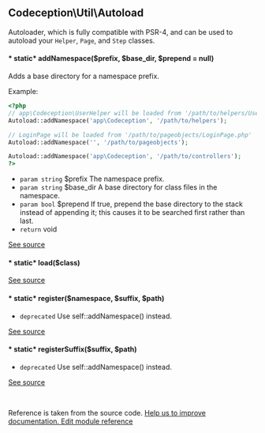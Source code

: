 
## Codeception\Util\Autoload



Autoloader, which is fully compatible with PSR-4, and can be used to autoload your `Helper`, `Page`, and `Step` classes.


#### * static* addNamespace($prefix, $base_dir, $prepend = null) 

Adds a base directory for a namespace prefix.

Example:

```php
<?php
// app\Codeception\UserHelper will be loaded from '/path/to/helpers/UserHelper.php'
Autoload::addNamespace('app\Codeception', '/path/to/helpers');

// LoginPage will be loaded from '/path/to/pageobjects/LoginPage.php'
Autoload::addNamespace('', '/path/to/pageobjects');

Autoload::addNamespace('app\Codeception', '/path/to/controllers');
?>
```

 * `param string` $prefix The namespace prefix.
 * `param string` $base_dir A base directory for class files in the namespace.
 * `param bool` $prepend If true, prepend the base directory to the stack instead of appending it; this causes it to be searched first rather than last.
 * `return`  void

[See source](https://github.com/Codeception/Codeception/blob/2.1/src/Codeception/Util/Autoload.php#L42)

#### * static* load($class) 

[See source](https://github.com/Codeception/Codeception/blob/2.1/src/Codeception/Util/Autoload.php#L85)

#### * static* register($namespace, $suffix, $path) 

 * `deprecated`  Use self::addNamespace() instead.

[See source](https://github.com/Codeception/Codeception/blob/2.1/src/Codeception/Util/Autoload.php#L72)

#### * static* registerSuffix($suffix, $path) 

 * `deprecated`  Use self::addNamespace() instead.

[See source](https://github.com/Codeception/Codeception/blob/2.1/src/Codeception/Util/Autoload.php#L80)

<p>&nbsp;</p><div class="alert alert-warning">Reference is taken from the source code. <a href="https://github.com/Codeception/Codeception/blob/2.1/src/Codeception/Util/Autoload.php">Help us to improve documentation. Edit module reference</a></div>

